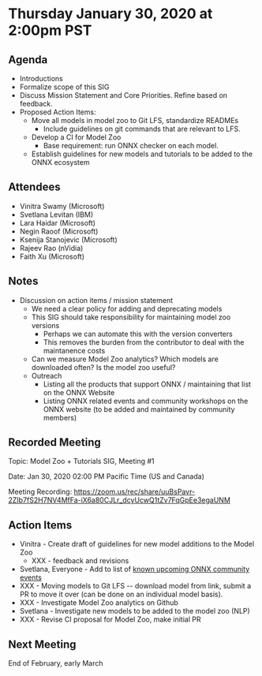 # Thursday January 30, 2020 at 2:00pm PST

## Agenda
* Introductions
* Formalize scope of this SIG
* Discuss Mission Statement and Core Priorities. Refine based on feedback.
* Proposed Action Items:
  * Move all models in model zoo to Git LFS, standardize READMEs
    * Include guidelines on git commands that are relevant to LFS.
  * Develop a CI for Model Zoo
    * Base requirement: run ONNX checker on each model.
  * Establish guidelines for new models and tutorials to be added to the ONNX ecosystem

## Attendees 
* Vinitra Swamy (Microsoft)
* Svetlana Levitan (IBM)
* Lara Haidar (Microsoft)
* Negin Raoof (Microsoft)
* Ksenija Stanojevic (Microsoft)
* Rajeev Rao (nVidia)
* Faith Xu (Microsoft)

## Notes
* Discussion on action items / mission statement
  * We need a clear policy for adding and deprecating models
  * This SIG should take responsibility for maintaining model zoo versions
    * Perhaps we can automate this with the version converters
    * This removes the burden from the contributor to deal with the maintanence costs
  * Can we measure Model Zoo analytics? Which models are downloaded often? Is the model zoo useful?
  * Outreach
    * Listing all the products that support ONNX / maintaining that list on the ONNX Website
    * Listing ONNX related events and community workshops on the ONNX website (to be added and maintained by community members)

## Recorded Meeting
Topic: Model Zoo + Tutorials SIG, Meeting #1

Date: Jan 30, 2020 02:00 PM Pacific Time (US and Canada)

Meeting Recording:
https://zoom.us/rec/share/uuBsPavr-2ZIb7fS2H7NV4MfFa-iX6a80CJLr_dcyUcwQ1tZv7FqGpEe3egaUNM

## Action Items
- Vinitra - Create draft of guidelines for new model additions to the Model Zoo
  - XXX - feedback and revisions
- Svetlana, Everyone - Add to list of [known upcoming ONNX community events](../docs/CommunityEvents.md)
- XXX - Moving models to Git LFS -- download model from link, submit a PR to move it over (can be done on an individual model basis).
- XXX - Investigate Model Zoo analytics on Github
- Svetlana - Investigate new models to be added to the model zoo (NLP)
- XXX - Revise CI proposal for Model Zoo, make initial PR

## Next Meeting
End of February, early March

